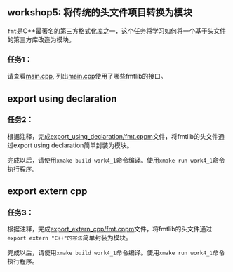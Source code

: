 ## workshop5: 将传统的头文件项目转换为模块

`fmt`是C++最著名的第三方格式化库之一，这个任务将学习如何将一个基于头文件的第三方库改造为模块。

### 任务1：

请查看[main.cpp](main.cpp), 列出[main.cpp](main.cpp)使用了哪些fmtlib的接口。

## export using declaration

### 任务2：

根据注释，完成[export_using_declaration/fmt.cppm](export_using_declaration/fmt.cppm)文件，将fmtlib的头文件通过export using declaration简单封装为模块。

完成以后，请使用`xmake build work4_1`命令编译。使用`xmake run work4_1`命令执行程序。

## export extern cpp

### 任务3：

根据注释，完成[export_extern_cpp/fmt.cppm](export_extern_cpp/fmt.cppm)文件，将fmtlib的头文件通过`export extern "C++"的写法`简单封装为模块。

完成以后，请使用`xmake build work4_1`命令编译。使用`xmake run work4_1`命令执行程序。